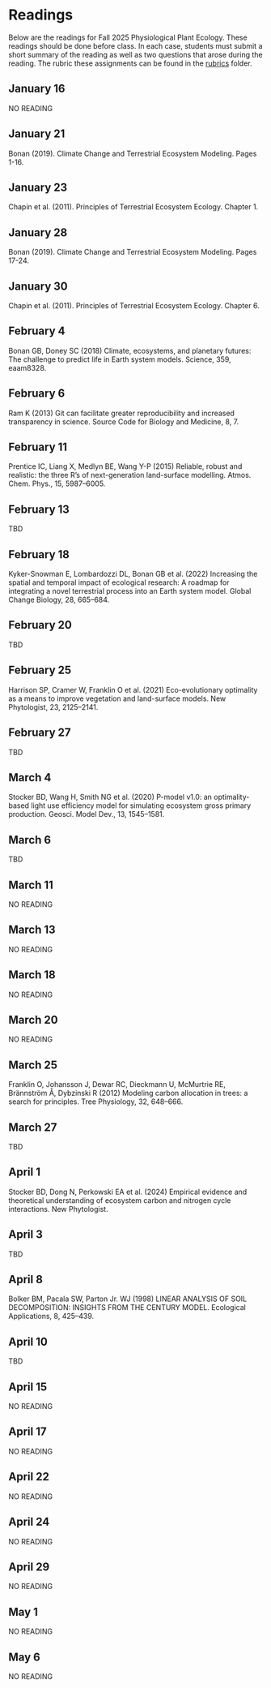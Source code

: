 # Readings
Below are the readings for Fall 2025 Physiological Plant Ecology.
These readings should be done before class. In each case, students must submit a short
summary of the reading as well as two questions that arose during the reading.
The rubric these assignments can be found in the [rubrics](../rubrics/feedback_rubric.md) folder.

## January 16
NO READING

## January 21
Bonan (2019). Climate Change and Terrestrial Ecosystem Modeling. Pages 1-16.

## January 23
Chapin et al. (2011). Principles of Terrestrial Ecosystem Ecology. Chapter 1.

## January 28
Bonan (2019). Climate Change and Terrestrial Ecosystem Modeling. Pages 17-24.

## January 30
Chapin et al. (2011). Principles of Terrestrial Ecosystem Ecology. Chapter 6.

## February 4
Bonan GB, Doney SC (2018) Climate, ecosystems, and planetary futures: The challenge to 
predict life in Earth system models. Science, 359, eaam8328.

## February 6
Ram K (2013) Git can facilitate greater reproducibility and increased transparency in 
science. Source Code for Biology and Medicine, 8, 7.

## February 11
Prentice IC, Liang X, Medlyn BE, Wang Y-P (2015) Reliable, robust and realistic: the 
three R’s of next-generation land-surface modelling. Atmos. Chem. Phys., 15, 5987–6005.

## February 13
TBD

## February 18
Kyker-Snowman E, Lombardozzi DL, Bonan GB et al. (2022) Increasing the spatial and 
temporal impact of ecological research: A roadmap for integrating a novel terrestrial 
process into an Earth system model. Global Change Biology, 28, 665–684.

## February 20
TBD

## February 25
Harrison SP, Cramer W, Franklin O et al. (2021) Eco-evolutionary optimality as a means 
to improve vegetation and land-surface models. New Phytologist, 23, 2125–2141.

## February 27
TBD

## March 4
Stocker BD, Wang H, Smith NG et al. (2020) P-model v1.0: an optimality-based light use 
efficiency model for simulating ecosystem gross primary production. Geosci. Model Dev., 13, 1545–1581.

## March 6
TBD

## March 11
NO READING

## March 13
NO READING

## March 18
NO READING

## March 20
NO READING

## March 25
Franklin O, Johansson J, Dewar RC, Dieckmann U, McMurtrie RE, Brännström Å, Dybzinski R (2012) 
Modeling carbon allocation in trees: a search for principles. Tree Physiology, 32, 648–666.

## March 27
TBD

## April 1
Stocker BD, Dong N, Perkowski EA et al. (2024) Empirical evidence and theoretical 
understanding of ecosystem carbon and nitrogen cycle interactions. New Phytologist.

## April 3
TBD

## April 8
Bolker BM, Pacala SW, Parton Jr. WJ (1998) 
LINEAR ANALYSIS OF SOIL DECOMPOSITION: INSIGHTS FROM THE CENTURY MODEL. 
Ecological Applications, 8, 425–439.

## April 10
TBD

## April 15
NO READING

## April 17
NO READING

## April 22
NO READING

## April 24
NO READING

## April 29
NO READING

## May 1
NO READING

## May 6
NO READING